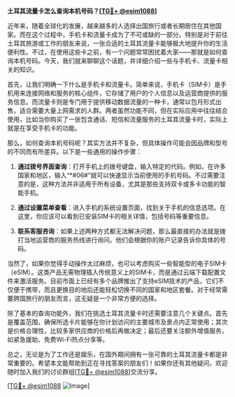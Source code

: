 **土耳其流量卡怎么查询本机号码？[[TG💪+ @esim1088](https://t.me/s/esim1088)]**

近年来，随着全球化的发展，越来越多的人选择出国旅行或者长期居住在其他国家。而在这个过程中，手机卡和流量卡成为了不可或缺的一部分。特别是对于前往土耳其旅游或工作的朋友来说，一张合适的土耳其流量卡能够极大地提升你的生活便利性。不过，在使用这些卡之前，有一个问题常常困扰着大家——那就是如何查询本机号码。今天，我们就来聊聊这个话题，并详细介绍一些与手机卡、流量卡相关的知识。

首先，让我们明确一下什么是手机卡和流量卡。简单来说，手机卡（SIM卡）是手机用来连接网络和服务的核心组件，它存储了用户的个人信息以及运营商提供的服务信息。而流量卡则是专门用于提供移动数据流量的一种卡，通常以包月形式出售，适合需要大量上网需求的人群。两者虽然功能不同，但在实际应用中往往结合使用，比如当你购买了一张包含通话、短信和流量服务的土耳其流量卡时，实际上就是在享受手机卡的功能。

那么，如何查询本机号码呢？其实方法并不复杂，但具体操作可能会因品牌和型号的不同而有所差异。以下是一些通用的操作步骤：

1. **通过拨号界面查询**：打开手机上的拨号键盘，输入特定的代码。例如，在许多国家和地区，输入“*#06#”就可以快速显示当前使用的手机号码。不过需要注意的是，这种方法并非适用于所有设备，尤其是那些支持双卡或多卡功能的智能手机。

2. **通过设置菜单查看**：进入手机的系统设置页面，找到关于手机的信息选项。在这里，你应该可以看到已安装SIM卡的相关详情，包括号码等重要信息。

3. **联系客服咨询**：如果上述两种方式都无法解决问题，那么最直接的办法就是拨打当地运营商的服务热线进行询问。他们会根据你的账户记录告诉你具体的号码。

当然了，如果你觉得手动操作太过麻烦，也可以考虑购买一些智能型的电子SIM卡（eSIM）。这类产品无需物理插入传统意义上的SIM卡，而是通过云端下载配置文件来激活服务。目前市面上已经有多个品牌推出了支持eSIM技术的产品，它们不仅便于携带，而且更换目的地后还能轻松切换不同的国家和地区套餐。对于经常需要跨国旅行的朋友而言，这无疑是一个非常方便的选择。

除了基本的查询功能外，我们在挑选土耳其流量卡时还需要注意几个关键点。首先是覆盖范围，确保所选卡片能够在你计划访问的主要城市及景点内正常使用；其次是价格合理性，比较多家供应商的价格后再做决定；最后还要关注额外增值服务，如紧急援助、免费Wi-Fi热点分享等。

总之，无论是为了工作还是娱乐，在国外期间拥有一张可靠的土耳其流量卡都是非常重要的。希望本文能帮助到正在寻找答案的朋友们！如果你还有其他疑问，欢迎随时加入我们的讨论群组[[TG💪+ @esim1088](https://t.me/s/esim1088)]交流分享。

[[TG💪+ @esim1088](https://t.me/s/esim1088) ![Image](https://i.postimg.cc/4NQfJmqS/Snipaste-2025-05-13-00-14-12.png)]